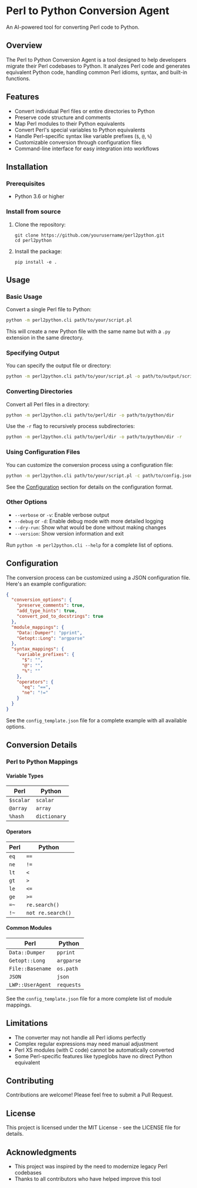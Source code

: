 # Perl to Python Conversion Agent

An AI-powered tool for converting Perl code to Python.

## Overview

The Perl to Python Conversion Agent is a tool designed to help developers migrate their Perl codebases to Python. It analyzes Perl code and generates equivalent Python code, handling common Perl idioms, syntax, and built-in functions.

## Features

- Convert individual Perl files or entire directories to Python
- Preserve code structure and comments
- Map Perl modules to their Python equivalents
- Convert Perl's special variables to Python equivalents
- Handle Perl-specific syntax like variable prefixes (`$`, `@`, `%`)
- Customizable conversion through configuration files
- Command-line interface for easy integration into workflows

## Installation

### Prerequisites

- Python 3.6 or higher

### Install from source

1. Clone the repository:
   ```
   git clone https://github.com/yourusername/perl2python.git
   cd perl2python
   ```

2. Install the package:
   ```
   pip install -e .
   ```

## Usage

### Basic Usage

Convert a single Perl file to Python:

```bash
python -m perl2python.cli path/to/your/script.pl
```

This will create a new Python file with the same name but with a `.py` extension in the same directory.

### Specifying Output

You can specify the output file or directory:

```bash
python -m perl2python.cli path/to/your/script.pl -o path/to/output/script.py
```

### Converting Directories

Convert all Perl files in a directory:

```bash
python -m perl2python.cli path/to/perl/dir -o path/to/python/dir
```

Use the `-r` flag to recursively process subdirectories:

```bash
python -m perl2python.cli path/to/perl/dir -o path/to/python/dir -r
```

### Using Configuration Files

You can customize the conversion process using a configuration file:

```bash
python -m perl2python.cli path/to/your/script.pl -c path/to/config.json
```

See the [Configuration](#configuration) section for details on the configuration format.

### Other Options

- `--verbose` or `-v`: Enable verbose output
- `--debug` or `-d`: Enable debug mode with more detailed logging
- `--dry-run`: Show what would be done without making changes
- `--version`: Show version information and exit

Run `python -m perl2python.cli --help` for a complete list of options.

## Configuration

The conversion process can be customized using a JSON configuration file. Here's an example configuration:

```json
{
  "conversion_options": {
    "preserve_comments": true,
    "add_type_hints": true,
    "convert_pod_to_docstrings": true
  },
  "module_mappings": {
    "Data::Dumper": "pprint",
    "Getopt::Long": "argparse"
  },
  "syntax_mappings": {
    "variable_prefixes": {
      "$": "",
      "@": "",
      "%": ""
    },
    "operators": {
      "eq": "==",
      "ne": "!="
    }
  }
}
```

See the `config_template.json` file for a complete example with all available options.

## Conversion Details

### Perl to Python Mappings

#### Variable Types

| Perl | Python |
|------|--------|
| `$scalar` | `scalar` |
| `@array` | `array` |
| `%hash` | `dictionary` |

#### Operators

| Perl | Python |
|------|--------|
| `eq` | `==` |
| `ne` | `!=` |
| `lt` | `<` |
| `gt` | `>` |
| `le` | `<=` |
| `ge` | `>=` |
| `=~` | `re.search()` |
| `!~` | `not re.search()` |

#### Common Modules

| Perl | Python |
|------|--------|
| `Data::Dumper` | `pprint` |
| `Getopt::Long` | `argparse` |
| `File::Basename` | `os.path` |
| `JSON` | `json` |
| `LWP::UserAgent` | `requests` |

See the `config_template.json` file for a more complete list of module mappings.

## Limitations

- The converter may not handle all Perl idioms perfectly
- Complex regular expressions may need manual adjustment
- Perl XS modules (with C code) cannot be automatically converted
- Some Perl-specific features like typeglobs have no direct Python equivalent

## Contributing

Contributions are welcome! Please feel free to submit a Pull Request.

## License

This project is licensed under the MIT License - see the LICENSE file for details.

## Acknowledgments

- This project was inspired by the need to modernize legacy Perl codebases
- Thanks to all contributors who have helped improve this tool